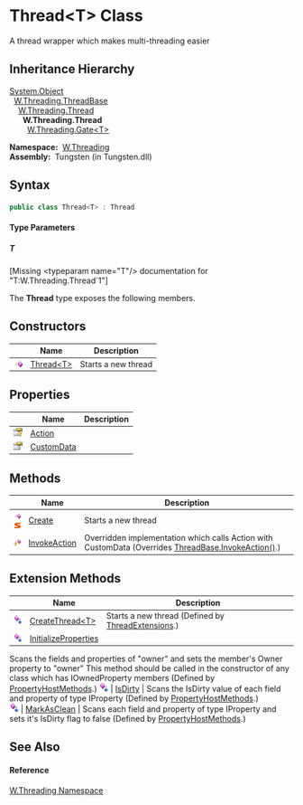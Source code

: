 Thread&lt;T> Class
==================
  A thread wrapper which makes multi-threading easier


Inheritance Hierarchy
---------------------
[System.Object][1]  
  [W.Threading.ThreadBase][2]  
    [W.Threading.Thread][3]  
      **W.Threading.Thread<T>**  
        [W.Threading.Gate&lt;T>][4]  

  **Namespace:**  [W.Threading][5]  
  **Assembly:**  Tungsten (in Tungsten.dll)

Syntax
------

```csharp
public class Thread<T> : Thread

```

#### Type Parameters

##### *T*

[Missing &lt;typeparam name="T"/> documentation for "T:W.Threading.Thread`1"]


The **Thread<T>** type exposes the following members.


Constructors
------------

                 | Name              | Description         
---------------- | ----------------- | ------------------- 
![Public method] | [Thread&lt;T>][6] | Starts a new thread 


Properties
----------

                      | Name            | Description 
--------------------- | --------------- | ----------- 
![Protected property] | [Action][7]     |             
![Public property]    | [CustomData][8] |             


Methods
-------

                                 | Name               | Description                                                                                               
-------------------------------- | ------------------ | --------------------------------------------------------------------------------------------------------- 
![Public method]![Static member] | [Create][9]        | Starts a new thread                                                                                       
![Protected method]              | [InvokeAction][10] | Overridden implementation which calls Action with CustomData (Overrides [ThreadBase.InvokeAction()][11].) 


Extension Methods
-----------------

                           | Name                       | Description                                                                                                                                                                                                                      
-------------------------- | -------------------------- | -------------------------------------------------------------------------------------------------------------------------------------------------------------------------------------------------------------------------------- 
![Public Extension Method] | [CreateThread&lt;T>][12]   | Starts a new thread (Defined by [ThreadExtensions][13].)                                                                                                                                                                         
![Public Extension Method] | [InitializeProperties][14] | 
Scans the fields and properties of "owner" and sets the member's Owner property to "owner" This method should be called in the constructor of any class which has IOwnedProperty members
 (Defined by [PropertyHostMethods][15].) 
![Public Extension Method] | [IsDirty][16]              | 
Scans the IsDirty value of each field and property of type IProperty
 (Defined by [PropertyHostMethods][15].)                                                                                                                 
![Public Extension Method] | [MarkAsClean][17]          | 
Scans each field and property of type IProperty and sets it's IsDirty flag to false
 (Defined by [PropertyHostMethods][15].)                                                                                                  


See Also
--------

#### Reference
[W.Threading Namespace][5]  

[1]: http://msdn.microsoft.com/en-us/library/e5kfa45b
[2]: ../ThreadBase/README.md
[3]: ../Thread/README.md
[4]: ../Gate_1/README.md
[5]: ../README.md
[6]: _ctor.md
[7]: Action.md
[8]: CustomData.md
[9]: Create.md
[10]: InvokeAction.md
[11]: ../ThreadBase/InvokeAction.md
[12]: ../ThreadExtensions/CreateThread__1.md
[13]: ../ThreadExtensions/README.md
[14]: ../../W/PropertyHostMethods/InitializeProperties.md
[15]: ../../W/PropertyHostMethods/README.md
[16]: ../../W/PropertyHostMethods/IsDirty.md
[17]: ../../W/PropertyHostMethods/MarkAsClean.md
[18]: ../../_icons/Help.png
[Public method]: ../../_icons/pubmethod.gif "Public method"
[Protected property]: ../../_icons/protproperty.gif "Protected property"
[Public property]: ../../_icons/pubproperty.gif "Public property"
[Static member]: ../../_icons/static.gif "Static member"
[Protected method]: ../../_icons/protmethod.gif "Protected method"
[Public Extension Method]: ../../_icons/pubextension.gif "Public Extension Method"